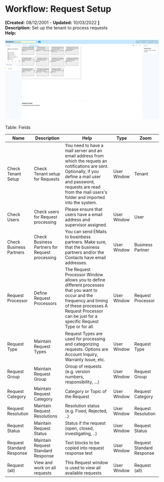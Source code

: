 # Workflow: Request Setup 

**[Created:** 08/12/2001 - **Updated:** 10/03/2022 **]**  
**Description:** Set up the tenant to process requests  
**Help:** 

![](/img/docs/manual/RequestSetup-Workflow_iDempiere_v12.0.0.png)

Table: Fields

| **Name** | **Description** | **Help** | **Type** | **Zoom** |
|----------|---------------|-----------|----------|----------|
| Check Tenant Setup | Check Tenant setup for Requests | You need to have a mail server and an email address from which the requets an notifications are sent.  Optionally, if you define a mail user and password, requests are read from the mail users&#x27;s folder and imported into the system. | User Window | Tenant | 
| Check Users | Check users for Request processing | Please ensure that users have a email address and supervisor assigned. | User Window | User | 
| Check Business Partners | Check Business Partners for Request processing | You can send EMails to businbess partners.  Make sure, that the business partners and/or the Contacts have email addresses. | User Window | Business Partner | 
| Request Processor | Define Request Processors | The Request Processor Window allows you to define different processes that you want to occur and the frequency and timing of these processes  A Request Processor can be just for a specific Request Type or for all. | User Window | Request Processor | 
| Request Type | Maintain Request Types | Request Types are used for processing and categorizing requests. Options are Account Inquiry, Warranty Issue, etc. | User Window | Request Type | 
| Request Group | Maintain Request Group | Group of requests (e.g. version numbers, responsibility, ...) | User Window | Request Group | 
| Request Category | Maintain Request Category | Category or Topic of the Request | User Window | Request Category | 
| Request Resolution | Maintain Request Resolutions | Resolution status (e.g. Fixed, Rejected, ..) | User Window | Request Resolution | 
| Request Status | Maintain Request Status | Status if the request (open, closed, investigating, ..) | User Window | Request Status | 
| Request Standard Response | Maintain Request Standard Response | Text blocks to be copied into request response text | User Window | Request Standard Response | 
| Request (all) | View and work on all requests | This Request window is used to view all available requests | User Window | Request (all) | 


